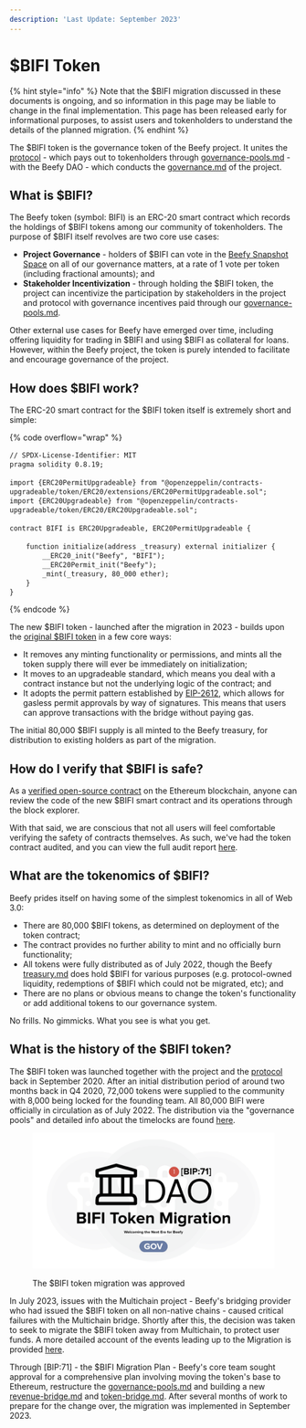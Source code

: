 ```yaml
---
description: 'Last Update: September 2023'
---
```


# $BIFI Token

{% hint style="info" %}
Note that the $BIFI migration discussed in these documents is ongoing, and so information in this page may be liable to change in the final implementation. This page has been released early for informational purposes, to assist users and tokenholders to understand the details of the planned migration.
{% endhint %}

The $BIFI token is the governance token of the Beefy project. It unites the [protocol](../protocol/ "mention") - which pays out to tokenholders through [governance-pools.md](../protocol/governance-pools.md "mention") - with the Beefy DAO - which conducts the [governance.md](../../dao/governance.md "mention") of the project.

## **What is $BIFI?**

The Beefy token (symbol: BIFI) is an ERC-20 smart contract which records the holdings of $BIFI tokens among our community of tokenholders. The purpose of $BIFI itself revolves are two core use cases:

* **Project Governance** - holders of $BIFI can vote in the [Beefy Snapshot Space](https://vote.beefy.finance/#/) on all of our governance matters, at a rate of 1 vote per token (including fractional amounts); and
* **Stakeholder Incentivization** - through holding the $BIFI token, the project can incentivize the participation by stakeholders in the project and protocol with governance incentives paid through our [governance-pools.md](../protocol/governance-pools.md "mention").

Other external use cases for Beefy have emerged over time, including offering liquidity for trading in $BIFI and using $BIFI as collateral for loans. However, within the Beefy project, the token is purely intended to facilitate and encourage governance of the project.

## How does $BIFI work?

The ERC-20 smart contract for the $BIFI token itself is extremely short and simple:

{% code overflow="wrap" %}
```solidity
// SPDX-License-Identifier: MIT
pragma solidity 0.8.19;

import {ERC20PermitUpgradeable} from "@openzeppelin/contracts-upgradeable/token/ERC20/extensions/ERC20PermitUpgradeable.sol";
import {ERC20Upgradeable} from "@openzeppelin/contracts-upgradeable/token/ERC20/ERC20Upgradeable.sol";

contract BIFI is ERC20Upgradeable, ERC20PermitUpgradeable {
    
    function initialize(address _treasury) external initializer {
        __ERC20_init("Beefy", "BIFI");
        __ERC20Permit_init("Beefy");
        _mint(_treasury, 80_000 ether);
    }
}
```
{% endcode %}

The new $BIFI token - launched after the migration in 2023 - builds upon the [original $BIFI token](https://bscscan.com/token/0xCa3F508B8e4Dd382eE878A314789373D80A5190A#code) in a few core ways:

* It removes any minting functionality or permissions, and mints all the token supply there will ever be immediately on initialization;
* It moves to an upgradeable standard, which means you deal with a contract instance but not the underlying logic of the contract; and
* It adopts the permit pattern established by [EIP-2612](https://eips.ethereum.org/EIPS/eip-2612), which allows for gasless permit approvals by way of signatures. This means that users can approve transactions with the bridge without paying gas.

The initial 80,000 $BIFI supply is all minted to the Beefy treasury, for distribution to existing holders as part of the migration.

## How do I verify that $BIFI is safe?

As a [verified open-source contract](https://etherscan.io/address/0xb1f1ee126e9c96231cc3d3fad7c08b4cf873b1f1) on the Ethereum blockchain, anyone can review the code of the new $BIFI smart contract and its operations through the block explorer.&#x20;

With that said, we are conscious that not all users will feel comfortable verifying the safety of contracts themselves. As such, we've had the token contract audited, and you can view the full audit report [here](https://github.com/beefyfinance/beefy-audits/blob/master/2023-08-30-Beefy-Zellic-BIFI-Token-Audit.pdf).

## What are the tokenomics of $BIFI?

Beefy prides itself on having some of the simplest tokenomics in all of Web 3.0:&#x20;

* There are 80,000 $BIFI tokens, as determined on deployment of the token contract;&#x20;
* The contract provides no further ability to mint and no officially burn functionality;
* All tokens were fully distributed as of July 2022, though the Beefy [treasury.md](../../dao/treasury.md "mention") does hold $BIFI for various purposes (e.g. protocol-owned liquidity, redemptions of $BIFI which could not be migrated, etc); and
* There are no plans or obvious means to change the token's functionality or add additional tokens to our governance system.

No frills. No gimmicks. What you see is what you get.

## What is the history of the $BIFI token?

The $BIFI token was launched together with the project and the [protocol](../protocol/ "mention") back in September 2020. After an initial distribution period of around two months back in Q4 2020, 72,000 tokens were supplied to the community with 8,000 being locked for the founding team. All 80,000 BIFI were officially in circulation as of July 2022. The distribution via the "governance pools" and detailed info about the timelocks are found [here](https://github.com/beefyfinance/beefy-gov).

<figure><img src="../../.gitbook/assets/cover.png" alt=""><figcaption><p>The $BIFI token migration was approved </p></figcaption></figure>

In July 2023, issues with the Multichain project - Beefy's bridging provider who had issued the $BIFI token on all non-native chains - caused critical failures with the Multichain bridge. Shortly after this, the decision was taken to seek to migrate the $BIFI token away from Multichain, to protect user funds. A more detailed account of the events leading up to the Migration is provided [here](https://beefy.com/articles/bifi-migration/).

Through \[BIP:71] - the $BIFI Migration Plan - Beefy's core team sought approval for a comprehensive plan involving moving the token's base to Ethereum, restructure the [governance-pools.md](../protocol/governance-pools.md "mention") and building a new [revenue-bridge.md](../protocol/revenue-bridge.md "mention") and [token-bridge.md](token-bridge.md "mention"). After several months of work to prepare for the change over, the migration was implemented in September 2023.
